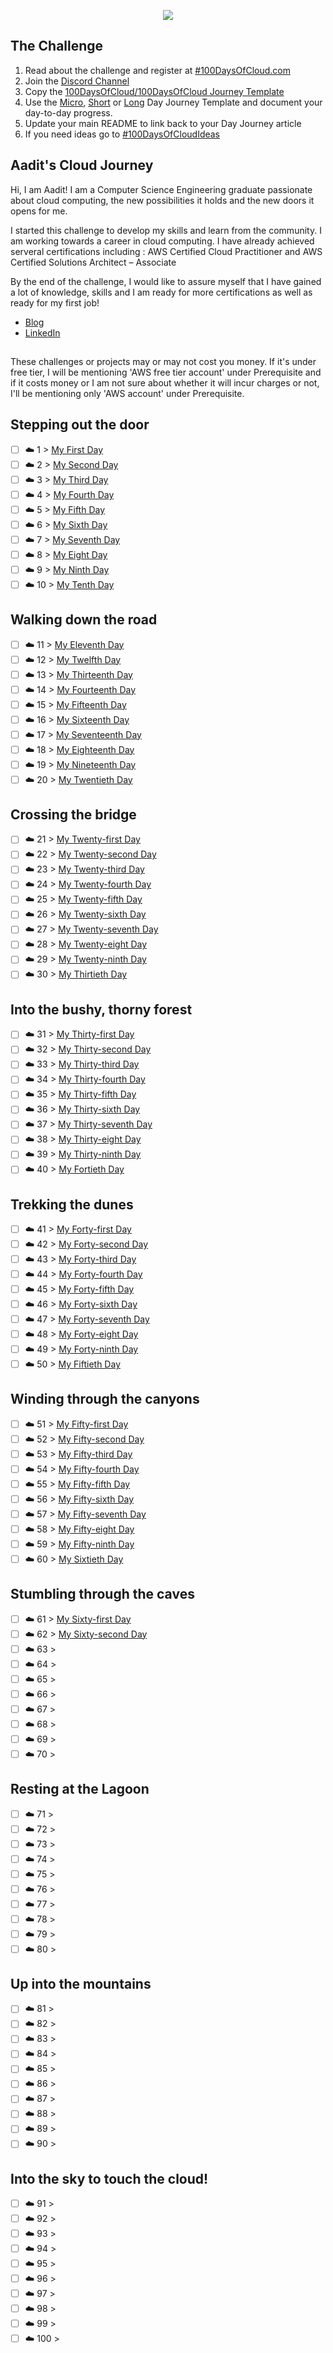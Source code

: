 <p align="center">
  <img src="banner.png">
</p>

## The Challenge
1. Read about the challenge and register at [#100DaysOfCloud.com](https://100DaysOfCloud.com)
2. Join the [Discord Channel](https://discord.gg/c6Db8nY)
3. Copy the [100DaysOfCloud/100DaysOfCloud Journey Template](https://github.com/100DaysOfCloud/100DaysOfCloud/generate)
4. Use the [Micro](Templates/000-DAY-ARTICLE-MICRO-TEMPLATE.md), [Short](Templates/001-DAY-ARTICLE-SHORT-TEMPLATE.md) or [Long](Templates/002-DAY-ARTICLE-LONG-TEMPLATE.md) Day Journey Template and document your day-to-day progress.
5. Update your main README to link back to your Day Journey article
4. If you need ideas go to [#100DaysOfCloudIdeas](https://github.com/100DaysOfCloud/100DaysOfCloudIdeas)

## Aadit's Cloud Journey

Hi, I am Aadit! I am a Computer Science Engineering graduate passionate about cloud computing, the new possibilities it holds and the new doors it opens for me.

I started this challenge to develop my skills and learn from the community. I am working towards a career in cloud computing. I have already achieved serveral certifications including :
AWS Certified Cloud Practitioner and AWS Certified Solutions Architect – Associate

By the end of the challenge, I would like to assure myself that I have gained a lot of knowledge, skills and I am ready for more certifications as well as ready for my first job!

- [Blog](https://dev.to/aaditunni)
- [LinkedIn](https://www.linkedin.com/in/aaditunni)

## 
These challenges or projects may or may not cost you money. If it's under free tier, I will be mentioning 'AWS free tier account' under Prerequisite and if it costs money or I am not sure about whether it will incur charges or not, I'll be mentioning only 'AWS account' under Prerequisite. 

## Stepping out the door

- [ ] ☁️ 1 > [My First Day](Journey/001/Readme.md)
- [ ] ☁️ 2 > [My Second Day](Journey/002/Readme.md)
- [ ] ☁️ 3 > [My Third Day](Journey/003/Readme.md)
- [ ] ☁️ 4 > [My Fourth Day](Journey/004/Readme.md)
- [ ] ☁️ 5 > [My Fifth Day](Journey/005/Readme.md)
- [ ] ☁️ 6 > [My Sixth Day](Journey/006/Readme.md)
- [ ] ☁️ 7 > [My Seventh Day](Journey/007/Readme.md)
- [ ] ☁️ 8 > [My Eight Day](Journey/008/Readme.md)
- [ ] ☁️ 9 > [My Ninth Day](Journey/009/Readme.md)
- [ ] ☁️ 10 > [My Tenth Day](Journey/010/Readme.md)

## Walking down the road

- [ ] ☁️ 11 > [My Eleventh Day](Journey/011/Readme.md)
- [ ] ☁️ 12 > [My Twelfth Day](Journey/012/Readme.md)
- [ ] ☁️ 13 > [My Thirteenth Day](Journey/013/Readme.md)
- [ ] ☁️ 14 > [My Fourteenth Day](Journey/014/Readme.md)
- [ ] ☁️ 15 > [My Fifteenth Day](Journey/015/Readme.md)
- [ ] ☁️ 16 > [My Sixteenth Day](Journey/016/Readme.md)
- [ ] ☁️ 17 > [My Seventeenth Day](Journey/017/Readme.md)
- [ ] ☁️ 18 > [My Eighteenth Day](Journey/018/Readme.md)
- [ ] ☁️ 19 > [My Nineteenth Day](Journey/019/Readme.md)
- [ ] ☁️ 20 > [My Twentieth Day](Journey/020/Readme.md)

## Crossing the bridge

- [ ] ☁️ 21 > [My Twenty-first Day](Journey/021/Readme.md)
- [ ] ☁️ 22 > [My Twenty-second Day](Journey/022/Readme.md)
- [ ] ☁️ 23 > [My Twenty-third Day](Journey/023/Readme.md)
- [ ] ☁️ 24 > [My Twenty-fourth Day](Journey/024/Readme.md)
- [ ] ☁️ 25 > [My Twenty-fifth Day](Journey/025/Readme.md)
- [ ] ☁️ 26 > [My Twenty-sixth Day](Journey/026/Readme.md)
- [ ] ☁️ 27 > [My Twenty-seventh Day](Journey/027/Readme.md)
- [ ] ☁️ 28 > [My Twenty-eight Day](Journey/028/Readme.md)
- [ ] ☁️ 29 > [My Twenty-ninth Day](Journey/029/Readme.md)
- [ ] ☁️ 30 > [My Thirtieth Day](Journey/030/Readme.md)

## Into the bushy, thorny forest

- [ ] ☁️ 31 > [My Thirty-first Day](Journey/031/Readme.md)
- [ ] ☁️ 32 > [My Thirty-second Day](Journey/032/Readme.md)
- [ ] ☁️ 33 > [My Thirty-third Day](Journey/033/Readme.md)
- [ ] ☁️ 34 > [My Thirty-fourth Day](Journey/034/Readme.md)
- [ ] ☁️ 35 > [My Thirty-fifth Day](Journey/035/Readme.md)
- [ ] ☁️ 36 > [My Thirty-sixth Day](Journey/036/Readme.md)
- [ ] ☁️ 37 > [My Thirty-seventh Day](Journey/037/Readme.md)
- [ ] ☁️ 38 > [My Thirty-eight Day](Journey/038/Readme.md)
- [ ] ☁️ 39 > [My Thirty-ninth Day](Journey/039/Readme.md)
- [ ] ☁️ 40 > [My Fortieth Day](Journey/040/Readme.md)

## Trekking the dunes

- [ ] ☁️ 41 > [My Forty-first Day](Journey/041/Readme.md)
- [ ] ☁️ 42 > [My Forty-second Day](Journey/042/Readme.md)
- [ ] ☁️ 43 > [My Forty-third Day](Journey/043/Readme.md)
- [ ] ☁️ 44 > [My Forty-fourth Day](Journey/044/Readme.md)
- [ ] ☁️ 45 > [My Forty-fifth Day](Journey/045/Readme.md)
- [ ] ☁️ 46 > [My Forty-sixth Day](Journey/046/Readme.md)
- [ ] ☁️ 47 > [My Forty-seventh Day](Journey/047/Readme.md)
- [ ] ☁️ 48 > [My Forty-eight Day](Journey/048/Readme.md)
- [ ] ☁️ 49 > [My Forty-ninth Day](Journey/049/Readme.md)
- [ ] ☁️ 50 > [My Fiftieth Day](Journey/050/Readme.md)

## Winding through the canyons

- [ ] ☁️ 51 > [My Fifty-first Day](Journey/051/Readme.md)
- [ ] ☁️ 52 > [My Fifty-second Day](Journey/052/Readme.md)
- [ ] ☁️ 53 > [My Fifty-third Day](Journey/053/Readme.md)
- [ ] ☁️ 54 > [My Fifty-fourth Day](Journey/054/Readme.md)
- [ ] ☁️ 55 > [My Fifty-fifth Day](Journey/055/Readme.md)
- [ ] ☁️ 56 > [My Fifty-sixth Day](Journey/056/Readme.md)
- [ ] ☁️ 57 > [My Fifty-seventh Day](Journey/057/Readme.md)
- [ ] ☁️ 58 > [My Fifty-eight Day](Journey/058/Readme.md)
- [ ] ☁️ 59 > [My Fifty-ninth Day](Journey/059/Readme.md)
- [ ] ☁️ 60 > [My Sixtieth Day](Journey/060/Readme.md)

## Stumbling through the caves

- [ ] ☁️ 61 > [My Sixty-first Day](Journey/061/Readme.md)
- [ ] ☁️ 62 > [My Sixty-second Day](Journey/062/Readme.md)
- [ ] ☁️ 63 > [](Journey/063/Readme.md)
- [ ] ☁️ 64 > [](Journey/064/Readme.md)
- [ ] ☁️ 65 > [](Journey/065/Readme.md)
- [ ] ☁️ 66 > [](Journey/066/Readme.md)
- [ ] ☁️ 67 > [](Journey/067/Readme.md)
- [ ] ☁️ 68 > [](Journey/068/Readme.md)
- [ ] ☁️ 69 > [](Journey/069/Readme.md)
- [ ] ☁️ 70 > [](Journey/070/Readme.md)

## Resting at the Lagoon

- [ ] ☁️ 71 > [](Journey/071/Readme.md)
- [ ] ☁️ 72 > [](Journey/072/Readme.md)
- [ ] ☁️ 73 > [](Journey/073/Readme.md)
- [ ] ☁️ 74 > [](Journey/074/Readme.md)
- [ ] ☁️ 75 > [](Journey/075/Readme.md)
- [ ] ☁️ 76 > [](Journey/076/Readme.md)
- [ ] ☁️ 77 > [](Journey/077/Readme.md)
- [ ] ☁️ 78 > [](Journey/078/Readme.md)
- [ ] ☁️ 79 > [](Journey/079/Readme.md)
- [ ] ☁️ 80 > [](Journey/080/Readme.md)

## Up into the mountains

- [ ] ☁️ 81 > [](Journey/081/Readme.md)
- [ ] ☁️ 82 > [](Journey/082/Readme.md)
- [ ] ☁️ 83 > [](Journey/083/Readme.md)
- [ ] ☁️ 84 > [](Journey/084/Readme.md)
- [ ] ☁️ 85 > [](Journey/085/Readme.md)
- [ ] ☁️ 86 > [](Journey/086/Readme.md)
- [ ] ☁️ 87 > [](Journey/087/Readme.md)
- [ ] ☁️ 88 > [](Journey/088/Readme.md)
- [ ] ☁️ 89 > [](Journey/089/Readme.md)
- [ ] ☁️ 90 > [](Journey/090/Readme.md)

## Into the sky to touch the cloud!

- [ ] ☁️ 91 > [](Journey/091/Readme.md)
- [ ] ☁️ 92 > [](Journey/092/Readme.md)
- [ ] ☁️ 93 > [](Journey/093/Readme.md)
- [ ] ☁️ 94 > [](Journey/094/Readme.md)
- [ ] ☁️ 95 > [](Journey/095/Readme.md)
- [ ] ☁️ 96 > [](Journey/096/Readme.md)
- [ ] ☁️ 97 > [](Journey/097/Readme.md)
- [ ] ☁️ 98 > [](Journey/098/Readme.md)
- [ ] ☁️ 99 > [](Journey/099/Readme.md)
- [ ] ☁️ 100 > [](Journey/100/Readme.md)
